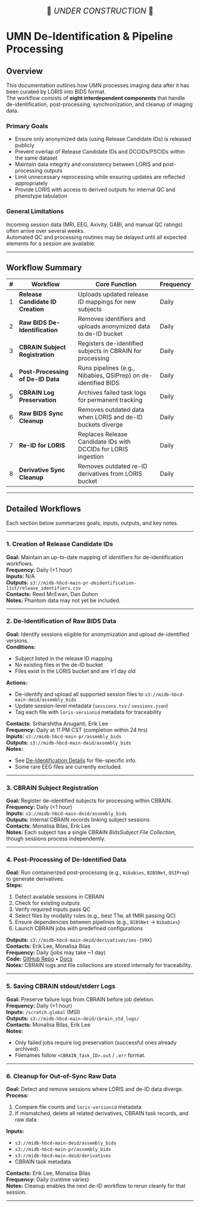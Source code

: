 <p style="text-align: center; font-size: 1.5em;">🚧 <i>UNDER CONSTRUCTION</i> 🚧</p>

# UMN De-Identification & Pipeline Processing

## Overview

This documentation outlines how UMN processes imaging data after it has been curated by LORIS into BIDS format.  
The workflow consists of **eight interdependent components** that handle de-identification, post-processing, synchronization, and cleanup of imaging data.

### Primary Goals
- Ensure only anonymized data (using Release Candidate IDs) is released publicly  
- Prevent overlap of Release Candidate IDs and DCCIDs/PSCIDs within the same dataset  
- Maintain data integrity and consistency between LORIS and post-processing outputs  
- Limit unnecessary reprocessing while ensuring updates are reflected appropriately  
- Provide LORIS with access to derived outputs for internal QC and phenotype tabulation  

### General Limitations
Incoming session data (MRI, EEG, Axivity, GABI, and manual QC ratings) often arrive over several weeks.  
Automated QC and processing routines may be delayed until all expected elements for a session are available.

---

## Workflow Summary

| # | Workflow | Core Function | Frequency |
|---|-----------|----------------|------------|
| 1 | **Release Candidate ID Creation** | Uploads updated release ID mappings for new subjects | Daily |
| 2 | **Raw BIDS De-Identification** | Removes identifiers and uploads anonymized data to de-ID bucket | Daily |
| 3 | **CBRAIN Subject Registration** | Registers de-identified subjects in CBRAIN for processing | Daily |
| 4 | **Post-Processing of De-ID Data** | Runs pipelines (e.g., Nibabies, QSIPrep) on de-identified BIDS | Daily |
| 5 | **CBRAIN Log Preservation** | Archives failed task logs for permanent tracking | Daily |
| 6 | **Raw BIDS Sync Cleanup** | Removes outdated data when LORIS and de-ID buckets diverge | Daily |
| 7 | **Re-ID for LORIS** | Replaces Release Candidate IDs with DCCIDs for LORIS ingestion | Daily |
| 8 | **Derivative Sync Cleanup** | Removes outdated re-ID derivatives from LORIS bucket | Daily |

---

## Detailed Workflows

Each section below summarizes goals, inputs, outputs, and key notes.

---

### 1. Creation of Release Candidate IDs
**Goal:** Maintain an up-to-date mapping of identifiers for de-identification workflows.  
**Frequency:** Daily (<1 hour)  
**Inputs:** N/A  
**Outputs:** `s3://midb-hbcd-main-pr-deidentification-list/release_identifiers.csv`  
**Contacts:** Reed McEwan, Dan Duhon  
**Notes:** Phantom data may not yet be included.

---

### 2. De-Identification of Raw BIDS Data
**Goal:** Identify sessions eligible for anonymization and upload de-identified versions.  
**Conditions:**
- Subject listed in the release ID mapping  
- No existing files in the de-ID bucket  
- Files exist in the LORIS bucket and are ≥1 day old  

**Actions:**
- De-identify and upload all supported session files to `s3://midb-hbcd-main-deid/assembly_bids`  
- Update session-level metadata (`sessions.tsv` / `sessions.json`)  
- Tag each file with `loris-versionid` metadata for traceability  

**Contacts:** Sriharshitha Anuganti, Erik Lee  
**Frequency:** Daily at 11 PM CST (completion within 24 hrs)  
**Inputs:** `s3://midb-hbcd-main-pr/assembly_bids`  
**Outputs:** `s3://midb-hbcd-main-deid/assembly_bids`  
**Notes:**
- See [De-Identification Details](#further-details-on-de-id-routines) for file-specific info.  
- Some rare EEG files are currently excluded.

---

### 3. CBRAIN Subject Registration
**Goal:** Register de-identified subjects for processing within CBRAIN.  
**Frequency:** Daily (<1 hour)  
**Inputs:** `s3://midb-hbcd-main-deid/assembly_bids`  
**Outputs:** Internal CBRAIN records linking subject sessions  
**Contacts:** Monalisa Bilas, Erik Lee  
**Notes:** Each subject has a single CBRAIN *BidsSubject File Collection*, though sessions process independently.

---

### 4. Post-Processing of De-Identified Data
**Goal:** Run containerized post-processing (e.g., `Nibabies`, `BIBSNet`, `QSIPrep`) to generate derivatives.  
**Steps:**
1. Detect available sessions in CBRAIN  
2. Check for existing outputs  
3. Verify required inputs pass QC  
4. Select files by modality rules (e.g., best T1w, all fMRI passing QC)  
5. Ensure dependencies between pipelines (e.g., `BIBSNet` → `Nibabies`)  
6. Launch CBRAIN jobs with predefined configurations  

**Outputs:** `s3://midb-hbcd-main-deid/derivatives/ses-{V0X}`  
**Contacts:** Erik Lee, Monalisa Bilas  
**Frequency:** Daily (jobs may take ~1 day)  
**Code:** [GitHub Repo](https://github.com/erikglee/HBCD_CBRAIN_PROCESSING) • [Docs](https://hbcd-cbrain-processing.readthedocs.io/latest/index.html)  
**Notes:** CBRAIN logs and file collections are stored internally for traceability.

---

### 5. Saving CBRAIN stdout/stderr Logs
**Goal:** Preserve failure logs from CBRAIN before job deletion.  
**Frequency:** Daily (<1 hour)  
**Inputs:** `/scratch.global` (MSI)  
**Outputs:** `s3://midb-hbcd-main-deid/cbrain_std_logs/`  
**Contacts:** Monalisa Bilas, Erik Lee  
**Notes:**
- Only failed jobs require log preservation (successful ones already archived).  
- Filenames follow `<CBRAIN_Task_ID>.out` / `.err` format.

---

### 6. Cleanup for Out-of-Sync Raw Data
**Goal:** Detect and remove sessions where LORIS and de-ID data diverge.  
**Process:**
1. Compare file counts and `loris-versionid` metadata  
2. If mismatched, delete all related derivatives, CBRAIN task records, and raw data  

**Inputs:**
- `s3://midb-hbcd-main-deid/assembly_bids`  
- `s3://midb-hbcd-main-pr/assembly_bids`  
- `s3://midb-hbcd-main-deid/derivatives`  
- CBRAIN task metadata  

**Contacts:** Erik Lee, Monalisa Bilas  
**Frequency:** Daily (runtime varies)  
**Notes:** Cleanup enables the next de-ID workflow to rerun cleanly for that session.

---

